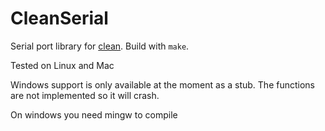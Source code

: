 # CleanSerial

Serial port library for [clean](http://clean.cs.ru.nl). Build with `make`.

Tested on Linux and Mac

Windows support is only available at the moment as a stub.
The functions are not implemented so it will crash.

On windows you need mingw to compile
